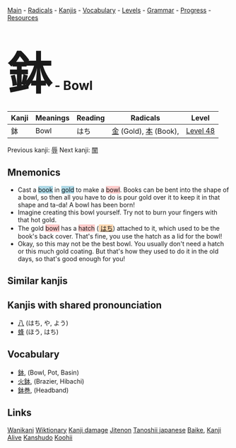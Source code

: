 <style> bigfont {font-size: 100px}</style>
[Main](../README.md) -
[Radicals](../radicals.md) -
[Kanjis](../kanjis.md) -
[Vocabulary](../vocabulary.md) -
[Levels](../levels.md) -
[Grammar](../grammar.md) - 
[Progress](../progress.md) -
[Resources](../resources.md)
# <bigfont> 鉢</bigfont> - Bowl 

| Kanji | Meanings | Reading | Radicals | Level |
| --- | --- | --- | --- | --- |
| 鉢 | Bowl | はち | [金](../radicals/金.md) (Gold), [本](../radicals/本.md) (Book),  | [Level 48](../levels/wk_level48.md) |

Previous kanji: [辱](辱.md) Next kanji: [闇](闇.md) 

## Mnemonics
 * Cast a <span style="background-color:#ADD8E6"> book</span> in <span style="background-color:#ADD8E6"> gold</span> to make a <span style="background-color:#ffcccb"> bowl</span>. Books can be bent into the shape of a bowl, so then all you have to do is pour gold over it to keep it in that shape and ta-da! A bowl has been born!
* Imagine creating this bowl yourself. Try not to burn your fingers with that hot gold.
* The gold <span style="background-color:#ffcccb"> bowl</span> has a <span style="background-color:#ffcccb"> hatch</span> (<span style="background-color:#fed8b1"> [はち](https://jisho.org/search/はち)</span>) attached to it, which used to be the book's back cover. That's fine, you use the hatch as a lid for the bowl!
* Okay, so this may not be the best bowl. You usually don't need a hatch or this much gold coating. But that's how they used to do it in the old days, so that's good enough for you!


## Similar kanjis
 


## Kanjis with shared pronounciation
 * [八](八.md) (はち, や, よう)
* [蜂](蜂.md) (ほう, はち)



## Vocabulary
 * [鉢](../vocabulary/鉢.md), (Bowl, Pot, Basin)
* [火鉢](../vocabulary/鉢.md), (Brazier, Hibachi)
* [鉢巻](../vocabulary/鉢.md), (Headband)




## Links 


[Wanikani](https://www.wanikani.com/kanji/鉢)
[Wiktionary](https://en.wiktionary.org/wiki/鉢)
[Kanji damage](http://www.kanjidamage.com/kanji/search?utf8=✓&q=鉢)
[Jitenon](https://jitenon.com/kanji/鉢)
[Tanoshii japanese](https://www.tanoshiijapanese.com/dictionary/kanji.cfm?k=鉢)
[Baike](https://baike.baidu.com/item/鉢),
[Kanji Alive](https://app.kanjialive.com/鉢)
[Kanshudo](https://www.kanshudo.com/searchmn?q=鉢)
[Koohii](https://kanji.koohii.com/study/kanji/鉢)
